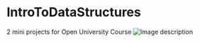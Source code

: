 # IntroToDataStructures
2 mini projects for Open University Course
![Image description](link-to-image)

